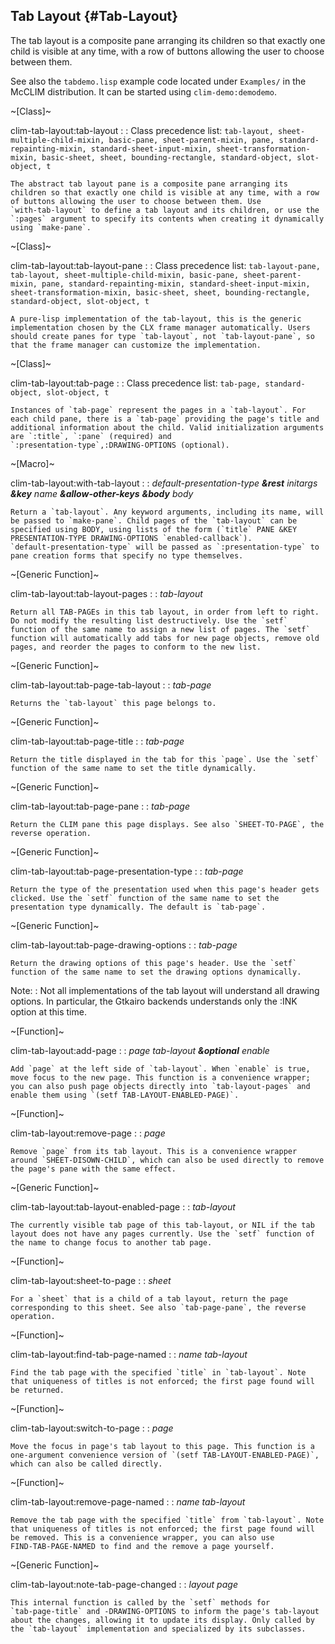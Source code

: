 ## Tab Layout {#Tab-Layout}

The tab layout is a composite pane arranging its children so that
exactly one child is visible at any time, with a row of buttons allowing
the user to choose between them.

See also the `tabdemo.lisp` example code located under `Examples/` in the
McCLIM distribution. It can be started using `clim-demo:demodemo`.

~[Class]~

clim-tab-layout:tab-layout :
:   Class precedence list:
	`tab-layout, sheet-multiple-child-mixin, basic-pane, sheet-parent-mixin, pane, standard-repainting-mixin, standard-sheet-input-mixin, sheet-transformation-mixin, basic-sheet, sheet, bounding-rectangle, standard-object, slot-object, t`

	The abstract tab layout pane is a composite pane arranging its
	children so that exactly one child is visible at any time, with a row
	of buttons allowing the user to choose between them. Use
	`with-tab-layout` to define a tab layout and its children, or use the
	`:pages` argument to specify its contents when creating it dynamically
	using `make-pane`.
	
~[Class]~

clim-tab-layout:tab-layout-pane :
:   Class precedence list:
	`tab-layout-pane, tab-layout, sheet-multiple-child-mixin, basic-pane, sheet-parent-mixin, pane, standard-repainting-mixin, standard-sheet-input-mixin, sheet-transformation-mixin, basic-sheet, sheet, bounding-rectangle, standard-object, slot-object, t`

	A pure-lisp implementation of the tab-layout, this is the generic
	implementation chosen by the CLX frame manager automatically. Users
	should create panes for type `tab-layout`, not `tab-layout-pane`, so
	that the frame manager can customize the implementation.
	
~[Class]~

clim-tab-layout:tab-page :
:   Class precedence list: `tab-page, standard-object, slot-object, t`

	Instances of `tab-page` represent the pages in a `tab-layout`. For
	each child pane, there is a `tab-page` providing the page's title and
	additional information about the child. Valid initialization arguments
	are `:title`, `:pane` (required) and
	`:presentation-type`,:DRAWING-OPTIONS (optional).

~[Macro]~

clim-tab-layout:with-tab-layout :
:   *default-presentation-type **&rest** initargs **&key** name 
	**&allow-other-keys** **&body** body*
	
	Return a `tab-layout`. Any keyword arguments, including its name, will
	be passed to `make-pane`. Child pages of the `tab-layout` can be
	specified using BODY, using lists of the form (`title` PANE &KEY
	PRESENTATION-TYPE DRAWING-OPTIONS `enabled-callback`).
	`default-presentation-type` will be passed as `:presentation-type` to
	pane creation forms that specify no type themselves.
	
~[Generic Function]~

clim-tab-layout:tab-layout-pages :
:   *tab-layout*

	Return all TAB-PAGEs in this tab layout, in order from left to right.
	Do not modify the resulting list destructively. Use the `setf`
	function of the same name to assign a new list of pages. The `setf`
	function will automatically add tabs for new page objects, remove old
	pages, and reorder the pages to conform to the new list.
	
~[Generic Function]~

clim-tab-layout:tab-page-tab-layout :
:   *tab-page*

	Returns the `tab-layout` this page belongs to.
	
~[Generic Function]~

clim-tab-layout:tab-page-title :
:   *tab-page*

	Return the title displayed in the tab for this `page`. Use the `setf`
	function of the same name to set the title dynamically.
	
~[Generic Function]~

clim-tab-layout:tab-page-pane :
:   *tab-page*

	Return the CLIM pane this page displays. See also `SHEET-TO-PAGE`, the
	reverse operation.
	
~[Generic Function]~

clim-tab-layout:tab-page-presentation-type :
:   *tab-page*

	Return the type of the presentation used when this page's header gets
	clicked. Use the `setf` function of the same name to set the
	presentation type dynamically. The default is `tab-page`.
	
~[Generic Function]~

clim-tab-layout:tab-page-drawing-options :
:   *tab-page*

	Return the drawing options of this page's header. Use the `setf`
	function of the same name to set the drawing options dynamically.
	
Note: 
:   Not all implementations of the tab layout will understand all
	drawing options. In particular, the Gtkairo backends understands only
	the :INK option at this time.
	
~[Function]~

clim-tab-layout:add-page :
:   *page tab-layout **&optional** enable*

	Add `page` at the left side of `tab-layout`. When `enable` is true,
	move focus to the new page. This function is a convenience wrapper;
	you can also push page objects directly into `tab-layout-pages` and
	enable them using `(setf TAB-LAYOUT-ENABLED-PAGE)`.

~[Function]~

clim-tab-layout:remove-page :
:   *page*

	Remove `page` from its tab layout. This is a convenience wrapper
	around `SHEET-DISOWN-CHILD`, which can also be used directly to remove
	the page's pane with the same effect.
	
~[Generic Function]~

clim-tab-layout:tab-layout-enabled-page :
:   *tab-layout*

	The currently visible tab page of this tab-layout, or NIL if the tab
	layout does not have any pages currently. Use the `setf` function of
	the name to change focus to another tab page.
	
~[Function]~

clim-tab-layout:sheet-to-page :
:   *sheet*

	For a `sheet` that is a child of a tab layout, return the page
	corresponding to this sheet. See also `tab-page-pane`, the reverse
	operation.
	
~[Function]~

clim-tab-layout:find-tab-page-named :
:   *name tab-layout*

    Find the tab page with the specified `title` in `tab-layout`. Note
	that uniqueness of titles is not enforced; the first page found will
	be returned.
	
~[Function]~

clim-tab-layout:switch-to-page :
:   *page*

	Move the focus in page's tab layout to this page. This function is a
	one-argument convenience version of `(setf TAB-LAYOUT-ENABLED-PAGE)`,
	which can also be called directly.
	
~[Function]~

clim-tab-layout:remove-page-named :
:   *name tab-layout*

	Remove the tab page with the specified `title` from `tab-layout`. Note
	that uniqueness of titles is not enforced; the first page found will
	be removed. This is a convenience wrapper, you can also use
	FIND-TAB-PAGE-NAMED to find and the remove a page yourself.
	
~[Generic Function]~

clim-tab-layout:note-tab-page-changed :
:   *layout page*

	This internal function is called by the `setf` methods for
	`tab-page-title` and -DRAWING-OPTIONS to inform the page's tab-layout
	about the changes, allowing it to update its display. Only called by
	the `tab-layout` implementation and specialized by its subclasses.

	



